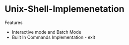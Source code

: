 # Unix-Shell-Implemenetation

Features
- Interactive mode and Batch Mode
- Built In Commands Implementation - exit